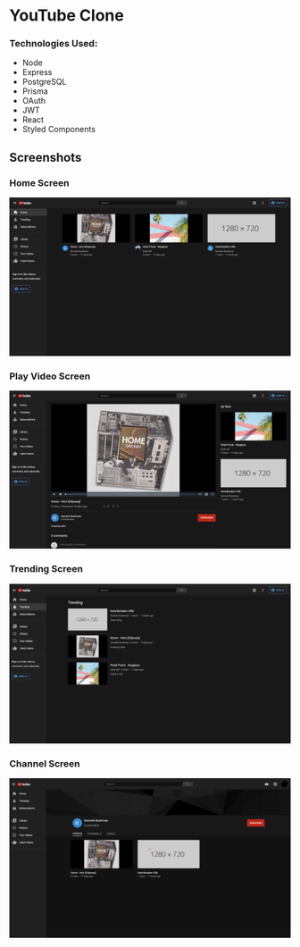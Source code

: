 # YouTube Clone

### Technologies Used:

- Node
- Express
- PostgreSQL
- Prisma
- OAuth
- JWT
- React
- Styled Components

## Screenshots

### Home Screen

![](./assets/home.png)

### Play Video Screen

![](./assets/video.png)

### Trending Screen

![](./assets/trending.png)

### Channel Screen

![](./assets/channel.png)